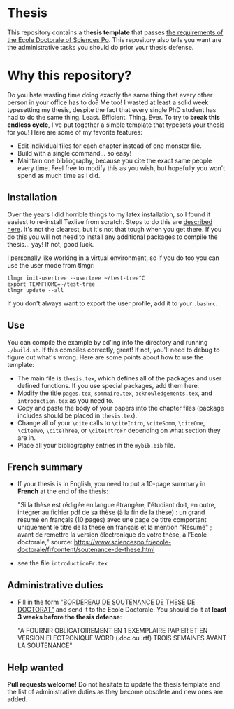 # Thesis

This repository contains a **thesis template** that passes [the requirements of the Ecole Doctorale
of Sciences Po](https://www.sciencespo.fr/ecole-doctorale/fr/content/soutenance-de-these.html).
This repository also tells you want are the administrative tasks you should do
prior your thesis defense.

# Why this repository?

Do you hate wasting time doing exactly the same thing that every other person
in your office has to do? Me too! I wasted at least a solid week typesetting my
thesis, despite the fact that every single PhD student has had to do the same
thing. Least. Efficient. Thing. Ever. To try to **break this endless cycle**, I've
put together a simple template that typesets your thesis for you! Here are some
of my favorite features:

* Edit individual files for each chapter instead of one monster file.
* Build with a single command... so easy!
* Maintain one bibliography, because you cite the exact same people every time.
Feel free to modify this as you wish, but hopefully you won't spend as much time
as I did.

## Installation

Over the years I did horrible things to my latex installation, so I found it
easiest to re-install Texlive from scratch. Steps to do this are [described here](https://www.tug.org/texlive/quickinstall.html).
It's not the clearest, but it's not that tough when you get there. If you do this
you will not need to install any additional packages to compile the thesis... yay!
If not, good luck.

I personally like working in a virtual environment, so if you do too you can use
the user mode from tlmgr:
```{bash}
tlmgr init-usertree --usertree ~/test-tree^C
export TEXMFHOME=~/test-tree
tlmgr update --all
```
If you don't always want to export the user profile, add it to your `.bashrc`.

## Use

You can compile the example by cd'ing into the directory and running `./build.sh`.
If this compiles correctly, great! If not, you'll need to debug to figure out what's
wrong. Here are some points about how to use the template:
* The main file is `thesis.tex`, which defines all of the packages and user defined functions. If you use special packages, add them here.
* Modify the title `pages.tex`, `sommaire.tex`, `acknowledgements.tex`, and `introduction.tex` as you need to.
* Copy and paste the body of your papers into the chapter files (package includes should be placed in `thesis.tex`).
* Change all of your `\cite` calls to `\citeIntro`, `\citeSomm`, `\citeOne`, `\citeTwo`, `\citeThree`, or `\citeIntroFr` depending on what section they are in.
* Place all your bibliography entries in the `mybib.bib` file.

## French summary

* If your thesis is in English, you need to put a 10-page summary in **French** at the end of the thesis:

	"Si la thèse est rédigée en langue étrangère, l'étudiant doit, en outre, intégrer au fichier pdf de sa thèse (à la fin de la thèse) : un grand résumé en français (10 pages) avec une page de titre comportant uniquement le titre de la thèse en français et la mention "Résumé" ; avant de remettre la version électronique de votre thèse, à l’Ecole doctorale," source: https://www.sciencespo.fr/ecole-doctorale/fr/content/soutenance-de-these.html

* see the file `introductionFr.tex`

## Administrative duties

* Fill in the form ["BORDEREAU DE SOUTENANCE DE THESE DE DOCTORAT"](https://github.com/JulienPascal/thesis/blob/master/admin/bordereau_soutenance_these_maj_janvier_2018%20(11).rtf)
and send it to the Ecole Doctorale. You should do it at **least 3 weeks before the thesis defense**:

	"A FOURNIR OBLIGATOIREMENT EN 1 EXEMPLAIRE PAPIER ET EN VERSION ELECTRONIQUE WORD (.doc ou .rtf) TROIS SEMAINES AVANT LA SOUTENANCE"

## Help wanted

**Pull requests welcome!** Do not hesitate to update the thesis template and the list of
administrative duties as they become obsolete and new ones are added.
